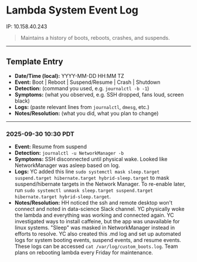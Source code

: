 # Lambda System Event Log
IP: 10.158.40.243

> Maintains a history of boots, reboots, crashes, and suspends.

---

## Template Entry
- **Date/Time (local):** YYYY-MM-DD HH:MM TZ
- **Event:** Boot | Reboot | Suspend/Resume | Crash | Shutdown
- **Detection:** (command you used, e.g. `journalctl -b -1`)
- **Symptoms:** (what you observed, e.g. SSH dropped, fans loud, screen black)
- **Logs:** (paste relevant lines from `journalctl`, `dmesg`, etc.)
- **Notes/Resolution:** (what you did, what you plan to change)

---

### 2025-09-30 10:30 PDT
- **Event:** Resume from suspend  
- **Detection:** `journalctl -u NetworkManager -b`  
- **Symptoms:** SSH disconnected until physical wake. Looked like NetworkManager was asleep based on log.
- **Logs:**  YC added this line `sudo systemctl mask sleep.target suspend.target hibernate.target hybrid-sleep.target` to mask suspend/hibernate targets in the Network Manager. To re-enable later, run `sudo systemctl unmask sleep.target suspend.target hibernate.target hybrid-sleep.target`.
- **Notes/Resolution:** HH noticed the ssh and remote desktop won't connect and noted in data-science Slack channel. YC physically woke the lambda and everything was working and connected again. YC investigated ways to install caffeine, but the app was unavailable for linux systems. "Sleep" was masked in NetworkManager instead in efforts to resolve. YC also created this .md log and set up automated logs for system booting events, suspend events, and resume events. These logs can be accessed `cat /var/log/custom_boots.log`. Team plans on rebooting lambda every Friday for maintenance.